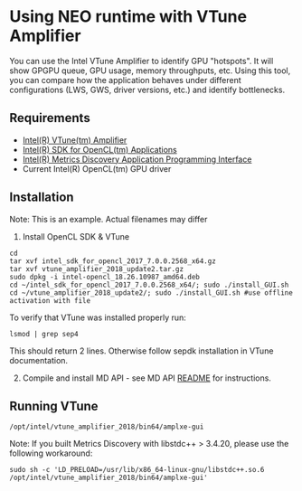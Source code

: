 <!---

Copyright (C) 2018-2021 Intel Corporation

SPDX-License-Identifier: MIT

-->

# Using NEO runtime with VTune Amplifier

You can use the Intel VTune Amplifier to identify GPU "hotspots". It will show GPGPU queue, GPU usage, memory throughputs, etc.
Using this tool, you can compare how the application behaves under different configurations (LWS, GWS, driver versions, etc.) and identify bottlenecks.

## Requirements

* [Intel(R) VTune(tm) Amplifier](https://software.intel.com/en-us/intel-vtune-amplifier-xe)
* [Intel(R) SDK for OpenCL(tm) Applications](https://software.intel.com/en-us/intel-opencl/download)
* [Intel(R) Metrics Discovery Application Programming Interface](https://github.com/intel/metrics-discovery)
* Current Intel(R) OpenCL(tm) GPU driver

## Installation

Note: This is an example. Actual filenames may differ

1. Install OpenCL SDK & VTune

```
cd
tar xvf intel_sdk_for_opencl_2017_7.0.0.2568_x64.gz
tar xvf vtune_amplifier_2018_update2.tar.gz
sudo dpkg -i intel-opencl_18.26.10987_amd64.deb
cd ~/intel_sdk_for_opencl_2017_7.0.0.2568_x64/; sudo ./install_GUI.sh
cd ~/vtune_amplifier_2018_update2/; sudo ./install_GUI.sh #use offline activation with file
```

To verify that VTune was installed properly run:

```
lsmod | grep sep4
```

This should return 2 lines. Otherwise follow sepdk installation in VTune documentation.


2. Compile and install MD API - see MD API [README](https://github.com/intel/metrics-discovery/blob/master/README.md) for instructions.

## Running VTune

```
/opt/intel/vtune_amplifier_2018/bin64/amplxe-gui
```

Note: If you built Metrics Discovery with libstdc++ > 3.4.20, please use the following workaround:

```
sudo sh -c 'LD_PRELOAD=/usr/lib/x86_64-linux-gnu/libstdc++.so.6 /opt/intel/vtune_amplifier_2018/bin64/amplxe-gui'
```